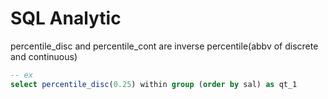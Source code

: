 # SQL Analytic

percentile_disc and percentile_cont are inverse percentile(abbv of discrete and continuous)
``` sql
-- ex 
select percentile_disc(0.25) within group (order by sal) as qt_1 

```
